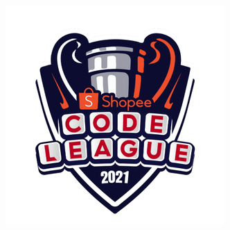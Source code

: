 <div align="center">
    <img src="https://raw.githubusercontent.com/4NUBlS/Shopee_Code_League_2021/master/assets/img/code_league.svg" alt="code_league"/>
</div>